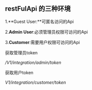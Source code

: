 ## restFulApi 的三种环境

1.**Guest User:**可匿名访问的Api

2.**Admin User**:必须管理员权限可访问的Api

3.**Customer**:需要用户权限可访问的Api



获取管理员token

*/V1/integration/admin/token*

获取用户token

*V1/integration/customer/token*

